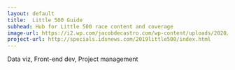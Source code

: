 ```yaml
---
layout: default
title:  Little 500 Guide
subhead: Hub for Little 500 race content and coverage
image-url: https://i2.wp.com/jacobdecastro.com/wp-content/uploads/2020/11/little500.png?w=500&ssl=1
project-url: http://specials.idsnews.com/2019little500/index.html
---
```


<i class="bi bi-tags-fill"></i> Data viz, Front-end dev, Project management